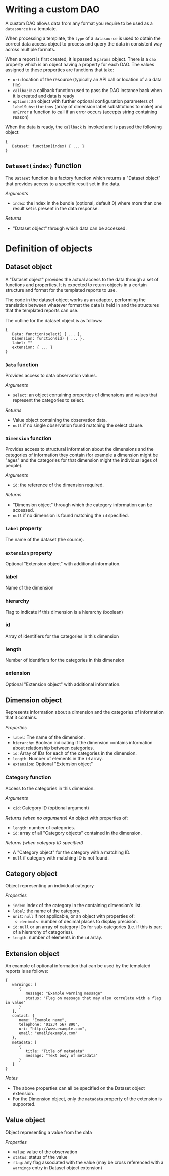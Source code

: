 Writing a custom DAO
====================
A custom DAO allows data from any format you require to be used as a `datasource` in a template.

When processing a template, the `type` of a `datasource` is used to obtain the correct data access object to process and query the data in consistent way across multiple formats.

When a report is first created, it is passed a `params` object. There is a `dao` property which is an object having a property for each DAO. The values assigned to these properties are functions that take:
- `uri`: location of the resource (typically an API call or location of a a data file)
- `callback`: a callback function used to pass the DAO instance back when it is created and data is ready
- `options`: an object with further optional configuration parameters of `labelSubstitutions` (array of dimension label substitutions to make) and `onError` a function to call if an error occurs (accepts string containing reason)

When the data is ready, the `callback` is invoked and is passed the following object:

```
{
   Dataset: function(index) { ... }
}
```

`Dataset(index)` function
-------------------------
The `Dataset` function is a factory function which returns a "Dataset object" that provides access to a specific result set in the data.

*Arguments*
- `index`: the index in the bundle (optional, default 0) where more than one result set is present in the data response.

*Returns*
- "Dataset object" through which data can be accessed.

Definition of objects
=====================

Dataset object
--------------
A "Dataset object" provides the actual access to the data through a set of functions and properties. It is expected to return objects in a certain structure and format for the templated reports to use.

The code in the dataset object works as an adaptor, performing the translation between whatever format the data is held in and the structures that the templated reports can use.

The outline for the dataset object is as follows:

```
{
   Data: function(select) { ... },
   Dimension: function(id) { ... },
   label: ""
   extension: { ... }
}
```

### `Data` function
Provides access to data observation values.

*Arguments*
- `select`: an object containing properties of dimensions and values that represent the categories to select.

*Returns*
- Value object containing the observation data.
- `null` if no single observation found matching the select clause.

### `Dimension` function
Provides access to structural information about the dimensions and the categories of information they contain (for example a dimension might be "ages" and the categories for that dimension might the individual ages of people).

*Arguments*
- `id`: the reference of the dimension required.

*Returns*
- "Dimension object" through which the category information can be accessed.
- `null` if no dimension is found matching the `id` specified.

### `label` property
The name of the dataset (the source).

### `extension` property
Optional "Extension object" with additional information.

### label
Name of the dimension

### hierarchy
Flag to indicate if this dimension is a hierarchy (boolean)

### id
Array of identifiers for the categories in this dimension

### length
Number of identifiers for the categories in this dimension

### extension
Optional "Extension object" with additional information.

Dimension object
----------------
Represents information about a dimension and the categories of information that it contains.

*Properties*
- `label`: The name of the dimension.
- `hierarchy`: Boolean indicating if the dimension contains information about relationship between categories.
- `id`: Array of IDs for each of the categories in the dimension.
- `length`: Number of elements in the `id` array.
- `extension`: Optional "Extension object"

### Category function
Access to the categories in this dimension.

*Arguments*
- `cid`: Category ID (optional argument)

*Returns (when no arguments)*
An object with properties of:
- `length`: number of categories.
- `id`: array of all "Category objects" contained in the dimension.

*Returns (when category ID specified)*
- A "Category object" for the category with a matching ID.
- `null` if category with matching ID is not found.

Category object
---------------
Object representing an individual category

*Properties*
- `index`: index of the category in the containing dimension's list.
- `label`: the name of the category.
- `unit`: `null` if not applicable, or an object with properties of:
   - `decimals`: number of decimal places to display precision.
- `id`: `null` or an array of category IDs for sub-categories (i.e. if this is part of a hierarchy of categories).
- `length`: number of elements in the `id` array.

Extension object
----------------
An example of optional information that can be used by the templated reports is as follows:

```
{
   warnings: [
      {
         message: "Example warning message"
         status: "Flag on message that may also correlate with a flag in value"
      }
   ],
   contact: {
      name: "Example name",
      telephone: "01234 567 890",
      uri: "http://www.example.com",
      email: "email@example.com"
   },
   metadata: [
      {
         title: "Title of metadata"
         message: "Text body of metadata"
      }
   ]
}
```

*Notes*
- The above properties can all be specified on the Dataset object extension.
- For the Dimension object, only the `metadata` property of the extension is supported.

Value object
------------
Object representing a value from the data

*Properties*
- `value`: value of the observation
- `status`: status of the value
- `flag`: any flag associated with the value (may be cross referenced with a `warnings` entry in Dataset object extension)
